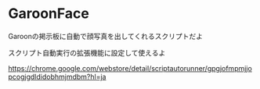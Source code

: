 # GaroonFace

Garoonの掲示板に自動で顔写真を出してくれるスクリプトだよ

スクリプト自動実行の拡張機能に設定して使えるよ

https://chrome.google.com/webstore/detail/scriptautorunner/gpgjofmpmjjopcogjgdldidobhmjmdbm?hl=ja


